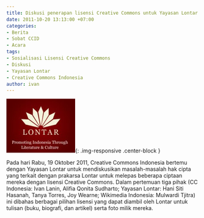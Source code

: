 ```yaml
---
title: Diskusi penerapan lisensi Creative Commons untuk Yayasan Lontar
date: 2011-10-20 13:13:00 +07:00
categories:
- Berita
- Sobat CCID
- Acara
tags:
- Sosialisasi Lisensi Creative Commons
- Diskusi
- Yayasan Lontar
- Creative Commons Indonesia
author: ivan
---
```


![logo-lontar.jpg](/uploads/logo-lontar.jpg){: .img-responsive .center-block }

Pada hari Rabu, 19 Oktober 2011, Creative Commons Indonesia bertemu dengan Yayasan Lontar untuk mendiskusikan masalah-masalah hak cipta yang terkait dengan prakarsa Lontar untuk melepas beberapa ciptaan mereka dengan lisensi Creative Commons. Dalam pertemuan tiga pihak (CC Indonesia: Ivan Lanin, Alifia Qonita Sudharto; Yayasan Lontar: Hani Siti Hasanah, Tanya Torres, Joy Wearne; Wikimedia Indonesia: Mulwardi Tjitra) ini dibahas berbagai pilihan lisensi yang dapat diambil oleh Lontar untuk tulisan (buku, biografi, dan artikel) serta foto milik mereka.